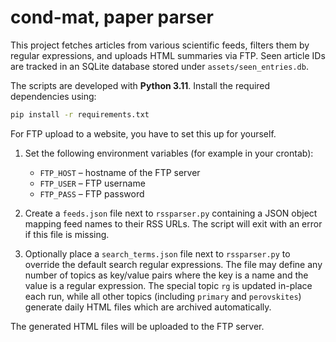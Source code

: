 # cond-mat, paper parser

This project fetches articles from various scientific feeds, filters them by
regular expressions, and uploads HTML summaries via FTP. Seen article IDs are
tracked in an SQLite database stored under `assets/seen_entries.db`.

The scripts are developed with **Python&nbsp;3.11**. Install the required
dependencies using:

```bash
pip install -r requirements.txt
```

For FTP upload to a website, you have to set this up for yourself.

1. Set the following environment variables (for example in your crontab):
   - `FTP_HOST` – hostname of the FTP server
   - `FTP_USER` – FTP username
   - `FTP_PASS` – FTP password

2. Create a `feeds.json` file next to `rssparser.py` containing a JSON
   object mapping feed names to their RSS URLs. The script will exit with an
   error if this file is missing.
3. Optionally place a `search_terms.json` file next to `rssparser.py` to
   override the default search regular expressions. The file may define any
   number of topics as key/value pairs where the key is a name and the value is
   a regular expression.  The special topic `rg` is updated in-place each run,
   while all other topics (including `primary` and `perovskites`) generate daily
   HTML files which are archived automatically.

The generated HTML files will be uploaded to the FTP server.
